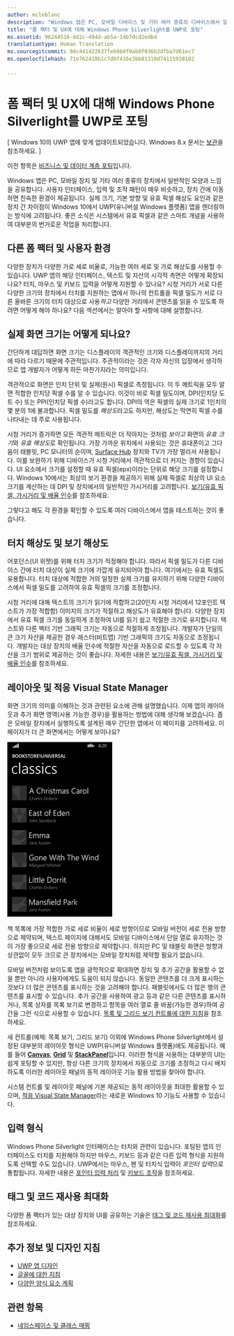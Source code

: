 ```yaml
---
author: mcleblanc
description: "Windows 앱은 PC, 모바일 디바이스 및 기타 여러 종류의 디바이스에서 일반적인 모양과 느낌을 공유합니다. 사용자 인터페이스, 입력 및 조작 패턴이 매우 비슷하고, 디바이스 간에 이동하면 친숙한 환경이 제공됩니다."
title: "폼 팩터 및 UX에 대해 Windows Phone Silverlight를 UWP로 포팅"
ms.assetid: 96244516-dd2c-494d-ab5a-14b7dcd2edbd
translationtype: Human Translation
ms.sourcegitcommit: 9dc441422637fe6984f0ab0f036b2dfba7d61ec7
ms.openlocfilehash: 71e762410b1c7dbf416e3bb81310d74115938102

---
```


#  <a name="porting-windows-phone-silverlight-to-uwp-for-form-factor-and-ux"></a>폼 팩터 및 UX에 대해 Windows Phone Silverlight를 UWP로 포팅

\[ Windows 10의 UWP 앱에 맞게 업데이트되었습니다. Windows 8.x 문서는 [보관](http://go.microsoft.com/fwlink/p/?linkid=619132)을 참조하세요. \]

이전 항목은 [비즈니스 및 데이터 계층 포팅](wpsl-to-uwp-business-and-data.md)입니다.

Windows 앱은 PC, 모바일 장치 및 기타 여러 종류의 장치에서 일반적인 모양과 느낌을 공유합니다. 사용자 인터페이스, 입력 및 조작 패턴이 매우 비슷하고, 장치 간에 이동하면 친숙한 환경이 제공됩니다. 실제 크기, 기본 방향 및 유효 픽셀 해상도 요인과 같은 장치 간 차이점이 Windows 10에서 UWP(유니버설 Windows 플랫폼) 앱을 렌더링하는 방식에 고려됩니다. 좋은 소식은 시스템에서 유효 픽셀과 같은 스마트 개념을 사용하여 대부분의 번거로운 작업을 처리합니다.

## <a name="different-form-factors-and-user-experience"></a>다른 폼 팩터 및 사용자 환경

다양한 장치가 다양한 가로 세로 비율로, 가능한 여러 세로 및 가로 해상도를 사용할 수 있습니다. UWP 앱의 해당 인터페이스, 텍스트 및 자산의 시각적 측면은 어떻게 확장되나요? 터치, 마우스 및 키보드 입력을 어떻게 지원할 수 있나요? 시청 거리가 서로 다른 다양한 크기의 장치에서 터치를 지원하는 앱에서 하나의 컨트롤을 픽셀 밀도가 서로 다른 올바른 크기의 터치 대상으로 사용*하고* 다양한 거리에서 콘텐츠를 읽을 수 있도록 하려면 어떻게 해야 하나요? 다음 섹션에서는 알아야 할 사항에 대해 설명합니다.

## <a name="what-is-the-size-of-a-screen-really"></a>실제 화면 크기는 어떻게 되나요?

간단하게 대답하면 화면 크기는 디스플레이의 객관적인 크기와 디스플레이까지의 거리에 따라 다르기 때문에 주관적입니다. 주관적이라는 것은 각자 자신의 입장에서 생각하므로 앱 개발자가 어떻게 하든 마찬가지라는 의미입니다.

객관적으로 화면은 인치 단위 및 실제(원시) 픽셀로 측정됩니다. 이 두 메트릭을 모두 알면 적합한 인치당 픽셀 수를 알 수 있습니다. 이것이 바로 픽셀 밀도이며, DPI(인치당 도트 수) 또는 PPI(인치당 픽셀 수)라고도 합니다. DPI의 역은 픽셀의 실제 크기로 1인치의 몇 분의 1에 불과합니다. 픽셀 밀도를 *해상도*라고도 하지만, 해상도는 막연히 픽셀 수를 나타내는 데 주로 사용됩니다.

시청 거리가 증가하면 모든 객관적 메트릭은 더 작아지는 것처럼 *보이고* 화면의 *유효 크기*와 *유효 해상도*로 확인됩니다. 가장 가까운 위치에서 사용되는 것은 휴대폰이고 그다음이 태블릿, PC 모니터의 순이며, [Surface Hub](http://www.microsoft.com/microsoft-surface-hub) 장치와 TV가 가장 멀리서 사용됩니다. 이를 보완하기 위해 디바이스가 시청 거리에서 객관적으로 더 커지는 경향이 있습니다. UI 요소에서 크기를 설정할 때 유효 픽셀(epx)이라는 단위로 해당 크기를 설정합니다. Windows 10에서는 최상의 보기 환경을 제공하기 위해 실제 픽셀로 최상의 UI 요소 크기를 계산하는 데 DPI 및 장치에서의 일반적인 가시거리를 고려합니다. [보기/유효 픽셀, 가시거리 및 배율 인수](wpsl-to-uwp-porting-xaml-and-ui.md)를 참조하세요.

그렇다고 해도 각 환경을 확인할 수 있도록 여러 디바이스에서 앱을 테스트하는 것이 좋습니다.

## <a name="touch-resolution-and-viewing-resolution"></a>터치 해상도 및 보기 해상도

어포던스(UI 위젯)를 위해 터치 크기가 적정해야 합니다. 따라서 픽셀 밀도가 다른 디바이스 간에 터치 대상이 실제 크기에 가깝게 유지되어야 합니다. 여기에서는 유효 픽셀도 유용합니다. 터치 대상에 적합한 거의 일정한 실제 크기를 유지하기 위해 다양한 디바이스에서 픽셀 밀도를 고려하여 유효 픽셀의 크기를 조정합니다.

시청 거리에 대해 텍스트의 크기가 읽기에 적합하고(20인치 시청 거리에서 12포인트 텍스트가 가장 적합함) 이미지의 크기가 적절하고 해상도가 유효해야 합니다. 다양한 장치에서 유효 픽셀 크기를 동일하게 조정하여 UI를 읽기 쉽고 적절한 크기로 유지합니다. 텍스트와 다른 벡터 기반 그래픽 크기는 자동으로 적절하게 조정됩니다. 개발자가 단일의 큰 크기 자산을 제공한 경우 래스터(비트맵) 기반 그래픽의 크기도 자동으로 조정됩니다. 개발자는 대상 장치의 배율 인수에 적절한 자산을 자동으로 로드할 수 있도록 각 자산을 크기 범위로 제공하는 것이 좋습니다. 자세한 내용은 [보기/유효 픽셀, 가시거리 및 배율 인수](wpsl-to-uwp-porting-xaml-and-ui.md)를 참조하세요.

## <a name="layout-and-adaptive-visual-state-manager"></a>레이아웃 및 적응 Visual State Manager

화면 크기의 의미를 이해하는 것과 관련된 요소에 관해 설명했습니다. 이제 앱의 레이아웃과 추가 화면 영역(사용 가능한 경우)을 활용하는 방법에 대해 생각해 보겠습니다. 좁은 모바일 장치에서 실행하도록 설계된 매우 간단한 앱에서 이 페이지를 고려하세요. 이 페이지가 더 큰 화면에서는 어떻게 보이나요?

![포팅된 Windows Phone 스토어 앱](images/wpsl-to-uwp-case-studies/c01-04-uni-phone-app-ported.png)

책 목록에 가장 적합한 가로 세로 비율이 세로 방향이므로 모바일 버전이 세로 전용 방향으로 제약되며, 텍스트 페이지에 대해서도 모바일 디바이스에서 단일 열로 유지하는 것이 가장 좋으므로 세로 전용 방향으로 제약합니다. 하지만 PC 및 태블릿 화면은 방향과 상관없이 모두 크므로 큰 장치에서는 모바일 장치처럼 제약할 필요가 없습니다.

모바일 버전처럼 보이도록 앱을 광학적으로 확대하면 장치 및 추가 공간을 활용할 수 없을 뿐만 아니라 사용자에게도 도움이 되지 않습니다. 동일한 콘텐츠를 더 크게 표시하는 것보다 더 많은 콘텐츠를 표시하는 것을 고려해야 합니다. 패블릿에서도 더 많은 행의 콘텐츠를 표시할 수 있습니다. 추가 공간을 사용하여 광고 등과 같은 다른 콘텐츠를 표시하거나, 목록 상자를 목록 보기로 변경하고 항목을 여러 열로 줄 바꿈(가능한 경우)하여 공간을 그런 식으로 사용할 수 있습니다. [목록 및 그리드 보기 컨트롤에 대한 지침](https://msdn.microsoft.com/library/windows/apps/mt186889)을 참조하세요.

새 컨트롤(예제: 목록 보기, 그리드 보기) 이외에 Windows Phone Silverlight에서 설정된 대부분의 레이아웃 형식은 UWP(유니버설 Windows 플랫폼)에도 제공됩니다. 예를 들어 [**Canvas**](https://msdn.microsoft.com/library/windows/apps/br209267), [**Grid**](https://msdn.microsoft.com/library/windows/apps/br242704) 및 [**StackPanel**](https://msdn.microsoft.com/library/windows/apps/br209635)입니다. 이러한 형식을 사용하는 대부분의 UI는 쉽게 포팅할 수 있지만, 항상 다른 크기의 장치에서 자동으로 크기를 조정하고 다시 배치하도록 이러한 레이아웃 패널의 동적 레이아웃 기능 활용 방법을 찾아야 합니다.

시스템 컨트롤 및 레이아웃 패널에 기본 제공되는 동적 레이아웃을 최대한 활용할 수 있으며, [적응 Visual State Manager](wpsl-to-uwp-porting-xaml-and-ui.md)라는 새로운 Windows 10 기능도 사용할 수 있습니다.

## <a name="input-modalities"></a>입력 형식

Windows Phone Silverlight 인터페이스는 터치와 관련이 있습니다. 포팅된 앱의 인터페이스도 터치를 지원해야 하지만 마우스, 키보드 등과 같은 다른 입력 형식을 지원하도록 선택할 수도 있습니다. UWP에서는 마우스, 펜 및 터치식 입력이 *포인터 입력*으로 통합됩니다. 자세한 내용은 [포인터 입력 처리](https://msdn.microsoft.com/library/windows/apps/mt404610) 및 [키보드 조작](https://msdn.microsoft.com/library/windows/apps/mt185607)을 참조하세요.

## <a name="maximizing-markup-and-code-re-use"></a>태그 및 코드 재사용 최대화

다양한 폼 팩터가 있는 대상 장치와 UI를 공유하는 기술은 [태그 및 코드 재사용 최대화](wpsl-to-uwp-porting-to-a-uwp-project.md)를 참조하세요.

## <a name="more-info-and-design-guidelines"></a>추가 정보 및 디자인 지침

-   [UWP 앱 디자인](http://dev.windows.com/design)
-   [글꼴에 대한 지침](https://msdn.microsoft.com/library/windows/apps/hh700394)
-   [다양한 양식 요소 계획](https://msdn.microsoft.com/library/windows/apps/dn958435)

## <a name="related-topics"></a>관련 항목

* [네임스페이스 및 클래스 매핑](wpsl-to-uwp-namespace-and-class-mappings.md)




<!--HONumber=Dec16_HO1-->


